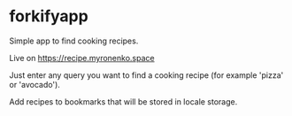 # forkifyapp

Simple app to find cooking recipes.

Live on https://recipe.myronenko.space

Just enter any query you want to find a cooking recipe (for example 'pizza' or 'avocado').

Add recipes to bookmarks that will be stored in locale storage.
